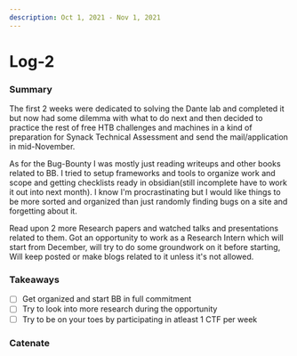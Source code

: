 ```yaml
---
description: Oct 1, 2021 - Nov 1, 2021
---
```


# Log-2

### Summary

The first 2 weeks were dedicated to solving the Dante lab and completed it but now had some dilemma with what to do next and then decided to practice the rest of free HTB challenges and machines in a kind of preparation for Synack Technical Assessment and send the mail/application in mid-November.

As for the Bug-Bounty I was mostly just reading writeups and other books related to BB. I tried to setup frameworks and tools to organize work and scope and getting checklists ready in obsidian(still incomplete have to work it out into next month). I know I'm procrastinating but I would like things to be more sorted and organized than just randomly finding bugs on a site and forgetting about it.

Read upon 2 more Research papers and watched talks and presentations related to them. Got an opportunity to work as a Research Intern which will start from December, will try to do some groundwork on it before starting, Will keep posted or make blogs related to it unless it's not allowed.

### Takeaways

* [ ] Get organized and start BB in full commitment
* [ ] Try to look into more research during the opportunity
* [ ] Try to be on your toes by participating in atleast 1 CTF per week

### Catenate
